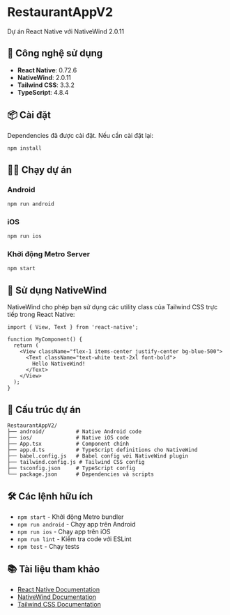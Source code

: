 # RestaurantAppV2

Dự án React Native với NativeWind 2.0.11

## 🚀 Công nghệ sử dụng

- **React Native**: 0.72.6
- **NativeWind**: 2.0.11
- **Tailwind CSS**: 3.3.2
- **TypeScript**: 4.8.4

## 📦 Cài đặt

Dependencies đã được cài đặt. Nếu cần cài đặt lại:

```bash
npm install
```

## 🏃‍♂️ Chạy dự án

### Android

```bash
npm run android
```

### iOS

```bash
npm run ios
```

### Khởi động Metro Server

```bash
npm start
```

## 🎨 Sử dụng NativeWind

NativeWind cho phép bạn sử dụng các utility class của Tailwind CSS trực tiếp trong React Native:

```tsx
import { View, Text } from 'react-native';

function MyComponent() {
  return (
    <View className="flex-1 items-center justify-center bg-blue-500">
      <Text className="text-white text-2xl font-bold">
        Hello NativeWind!
      </Text>
    </View>
  );
}
```

## 📁 Cấu trúc dự án

```
RestaurantAppV2/
├── android/          # Native Android code
├── ios/              # Native iOS code
├── App.tsx           # Component chính
├── app.d.ts          # TypeScript definitions cho NativeWind
├── babel.config.js   # Babel config với NativeWind plugin
├── tailwind.config.js # Tailwind CSS config
├── tsconfig.json     # TypeScript config
└── package.json      # Dependencies và scripts
```

## 🛠️ Các lệnh hữu ích

- `npm start` - Khởi động Metro bundler
- `npm run android` - Chạy app trên Android
- `npm run ios` - Chạy app trên iOS
- `npm run lint` - Kiểm tra code với ESLint
- `npm test` - Chạy tests

## 📚 Tài liệu tham khảo

- [React Native Documentation](https://reactnative.dev/)
- [NativeWind Documentation](https://www.nativewind.dev/)
- [Tailwind CSS Documentation](https://tailwindcss.com/)
